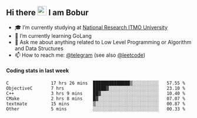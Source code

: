 ## Hi there <img src="https://media.giphy.com/media/hvRJCLFzcasrR4ia7z/giphy.gif" width="25px" height="25px"> I am Bobur

- :mortar_board: I’m currently studying at [National Research ITMO University](https://itmo.ru/)
- :seedling: I’m currently learning GoLang
- :speech_balloon: Ask me about anything related to Low Level Programming or Algorithm and Data Structures
- :mailbox: How to reach me: [@telegram](https://t.me/octoant) (see also [@leetcode](https://leetcode.com/octoant/))    

#### Coding stats in last week

<!--START_SECTION:waka-->

```text
C                17 hrs 26 mins  ██████████████▒░░░░░░░░░░   57.55 %
ObjectiveC       7 hrs           █████▓░░░░░░░░░░░░░░░░░░░   23.10 %
C++              3 hrs 9 mins    ██▓░░░░░░░░░░░░░░░░░░░░░░   10.40 %
CMake            2 hrs 8 mins    █▓░░░░░░░░░░░░░░░░░░░░░░░   07.07 %
textmate         15 mins         ▒░░░░░░░░░░░░░░░░░░░░░░░░   00.87 %
Other            5 mins          ░░░░░░░░░░░░░░░░░░░░░░░░░   00.33 %
```

<!--END_SECTION:waka-->
